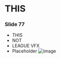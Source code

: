 # THIS



### Slide 77

- THIS
- NOT
- LEAGUE VFX
- Placeholder
![image](https://lh7-rt.googleusercontent.com/slidesz/AGV_vUcuKQxJjHjiatUg_pGJG6ddBsIEKAog5IbggJBj8HWwuHmCuh05R8C_dETmXTF0bNkly894FYVlximkQsxtG88hjH6zcLpMchkfI1aXE_AB0Ih0VpUifU9Fz5tmNmLbrimekAj6cJs=s2048?key=SjUse99o8xCmA1E3Rz1wYw)
